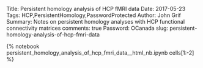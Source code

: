 Title: Persistent homology analysis of HCP fMRI data
Date: 2017-05-23
Tags: HCP,PersistentHomology,PasswordProtected
Author: John Grif
Summary: Notes on persistent homology analyses with HCP functional connectivity matrices
comments: true
Password: OCanada
slug: persistent-homology-analysis-of-hcp-fmri-data

{% notebook persistent_homology_analysis_of_hcp_fmri_data__html_nb.ipynb cells[1:-2] %}
